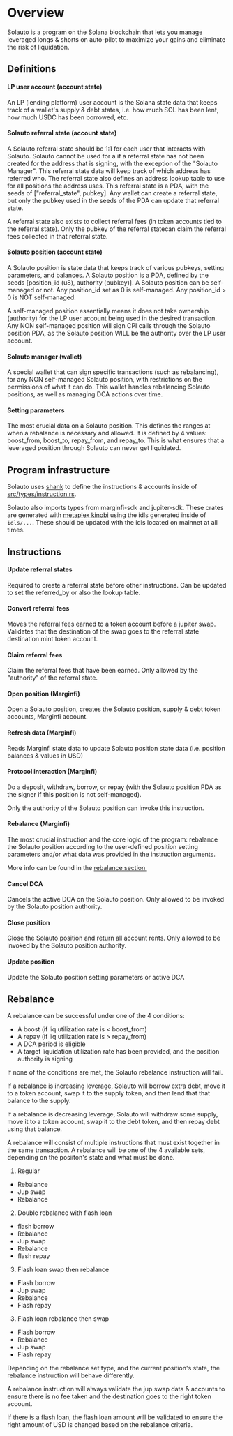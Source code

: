 # Overview

Solauto is a program on the Solana blockchain that lets you manage leveraged longs & shorts on auto-pilot to maximize your gains and eliminate the risk of liquidation.

## Definitions

#### LP user account (account state)

An LP (lending platform) user account is the Solana state data that keeps track of a wallet's supply & debt states, i.e. how much SOL has been lent, how much USDC has been borrowed, etc.

#### Solauto referral state (account state)

A Solauto referral state should be 1:1 for each user that interacts with Solauto. Solauto cannot be used for a if a referral state has not been created for the address that is signing, with the exception of the "Solauto Manager". This referral state data will keep track of which address has referred who. The referral state also defines an address lookup table to use for all positions the address uses. This referral state is a PDA, with the seeds of ["referral_state", pubkey]. Any wallet can create a referral state, but only the pubkey used in the seeds of the PDA can update that referral state.

A referral state also exists to collect referral fees (in token accounts tied to the referral state). Only the pubkey of the referral statecan claim the referral fees collected in that referral state.

#### Solauto position (account state)

A Solauto position is state data that keeps track of various pubkeys, setting parameters, and balances. A Solauto position is a PDA, defined by the seeds [position_id (u8), authority (pubkey)]. A Solauto position can be self-managed or not. Any position_id set as 0 is self-managed. Any position_id > 0 is NOT self-managed.

A self-managed position essentially means it does not take ownership (authority) for the LP user account being used in the desired transaction. Any NON self-managed position will sign CPI calls through the Solauto position PDA, as the Solauto position WILL be the authority over the LP user account.

#### Solauto manager (wallet)

A special wallet that can sign specific transactions (such as rebalancing), for any NON self-managed Solauto position, with restrictions on the permissions of what it can do. This wallet handles rebalancing Solauto positions, as well as managing DCA actions over time.

#### Setting parameters

The most crucial data on a Solauto position. This defines the ranges at when a rebalance is necessary and allowed. It is defined by 4 values: boost_from, boost_to, repay_from, and repay_to. This is what ensures that a leveraged position through Solauto can never get liquidated.

## Program infrastructure

Solauto uses [shank](https://crates.io/crates/shank) to define the instructions & accounts inside of [src/types/instruction.rs](src/types/instruction.rs).

Solauto also imports types from marginfi-sdk and jupiter-sdk. These crates are generated with [metaplex kinobi](https://github.com/metaplex-foundation/kinobi) using the idls generated inside of `idls/...`. These should be updated with the idls located on mainnet at all times.

## Instructions

#### Update referral states

Required to create a referral state before other instructions. Can be updated to set the referred_by or also the lookup table.

#### Convert referral fees

Moves the referral fees earned to a token account before a jupiter swap. Validates that the destination of the swap goes to the referral state destination mint token account.

#### Claim referral fees

Claim the referral fees that have been earned. Only allowed by the "authority" of the referral state.

#### Open position (Marginfi)

Open a Solauto position, creates the Solauto position, supply & debt token accounts, Marginfi account.

#### Refresh data (Marginfi)

Reads Marginfi state data to update Solauto position state data (i.e. position balances & values in USD)

#### Protocol interaction (Marginfi)

Do a deposit, withdraw, borrow, or repay (with the Solauto position PDA as the signer if this position is not self-managed).

Only the authority of the Solauto position can invoke this instruction.

#### Rebalance (Marginfi)

The most crucial instruction and the core logic of the program: rebalance the Solauto position according to the user-defined position setting parameters and/or what data was provided in the instruction arguments.

More info can be found in the [rebalance section.](#rebalance)

#### Cancel DCA

Cancels the active DCA on the Solauto position. Only allowed to be invoked by the Solauto position authority.

#### Close position

Close the Solauto position and return all account rents. Only allowed to be invoked by the Solauto position authority.

#### Update position

Update the Solauto position setting parameters or active DCA

## Rebalance

A rebalance can be successful under one of the 4 conditions:

- A boost (if liq utilization rate is < boost_from)
- A repay (if liq utilization rate is > repay_from)
- A DCA period is eligible
- A target liquidation utilization rate has been provided, and the position authority is signing

If none of the conditions are met, the Solauto rebalance instruction will fail.

If a rebalance is increasing leverage, Solauto will borrow extra debt, move it to a token account, swap it to the supply token, and then lend that that balance to the supply.

If a rebalance is decreasing leverage, Solauto will withdraw some supply, move it to a token account, swap it to the debt token, and then repay debt using that balance.

A rebalance will consist of multiple instructions that must exist together in the same transaction. A rebalance will be one of the 4 available sets, depending on the posiiton's state and what must be done.

1. Regular

- Rebalance
- Jup swap
- Rebalance

2. Double rebalance with flash loan

- flash borrow
- Rebalance
- Jup swap
- Rebalance
- flash repay

3. Flash loan swap then rebalance

- Flash borrow
- Jup swap
- Rebalance
- Flash repay

3. Flash loan rebalance then swap

- Flash borrow
- Rebalance
- Jup swap
- Flash repay

Depending on the rebalance set type, and the current position's state, the rebalance instruction will behave differently.

A rebalance instruction will always validate the jup swap data & accounts to ensure there is no fee taken and the destination goes to the right token account.

If there is a flash loan, the flash loan amount will be validated to ensure the right amount of USD is changed based on the rebalance criteria.
